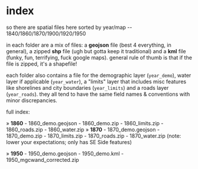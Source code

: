# index
so there are spatial files here sorted by year/map -- 1840/1860/1870/1900/1920/1950

in each folder are a mix of files: a **geojson** file (best 4 everything, in general), a zipped **shp** file (ugh but gotta keep it traditional) and a **kml** file (funky, fun, terrifying, fuck google maps). general rule of thumb is that if the file is zipped, it's a shapefile!

each folder also contains a file for the demographic layer (`year_demo`), water layer if applicable (`year_water`), a "limits" layer that includes misc features like shorelines and city boundaries (`year_limits`) and a roads layer (`year_roads`). they all tend to have the same field names & conventions with minor discrepancies.

full index: 
<!-- » **1840**
    - 1840_demo.geojson
    - 1840_demo.kml
    - 1840_demo.zip -->
» **1860**
    - 1860_demo.geojson
    - 1860_demo.zip
    - 1860_limits.zip
    - 1860_roads.zip
    - 1860_water.zip 
» **1870**
    - 1870_demo.geojson
    - 1870_demo.zip
    - 1870_limits.zip
    - 1870_roads.zip
    - 1870_water.zip (note: lower your expectations; only has SE Side features)
<!--» **1900**
    - 1900_demo.geojson
    - 1900_demo.kml
    - 1900_demo.zip    
» **1920**
    - 1920_demo.geojson
    - 1920_demo.kml
    - 1920_demo.zip -->
» **1950**
    - 1950_demo.geojson
    - 1950_demo.kml
    - 1950_mgcwand_corrected.zip        